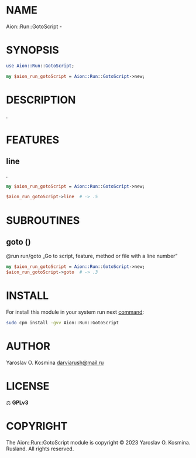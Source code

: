 # NAME

Aion::Run::GotoScript - 

# SYNOPSIS

```perl
use Aion::Run::GotoScript;

my $aion_run_gotoScript = Aion::Run::GotoScript->new;
```

# DESCRIPTION

.

# FEATURES

## line

.

```perl
my $aion_run_gotoScript = Aion::Run::GotoScript->new;

$aion_run_gotoScript->line	# -> .5
```

# SUBROUTINES

## goto ()

@run run/goto „Go to script, feature, method or file with a line number”

```perl
my $aion_run_gotoScript = Aion::Run::GotoScript->new;
$aion_run_gotoScript->goto  # -> .3
```

# INSTALL

For install this module in your system run next [command](https://metacpan.org/pod/App::cpm):

```sh
sudo cpm install -gvv Aion::Run::GotoScript
```

# AUTHOR

Yaroslav O. Kosmina [darviarush@mail.ru](mailto:darviarush@mail.ru)

# LICENSE

⚖ **GPLv3**

# COPYRIGHT

The Aion::Run::GotoScript module is copyright © 2023 Yaroslav O. Kosmina. Rusland. All rights reserved.
